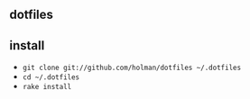 ## dotfiles

## install

- `git clone git://github.com/holman/dotfiles ~/.dotfiles`
- `cd ~/.dotfiles`
- `rake install`

